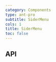 ```yaml
---
category: Components
type: ant-pro
subtitle: SiderMenu
cols: 1
title: SiderMenu
toc: false
---
```



## API






